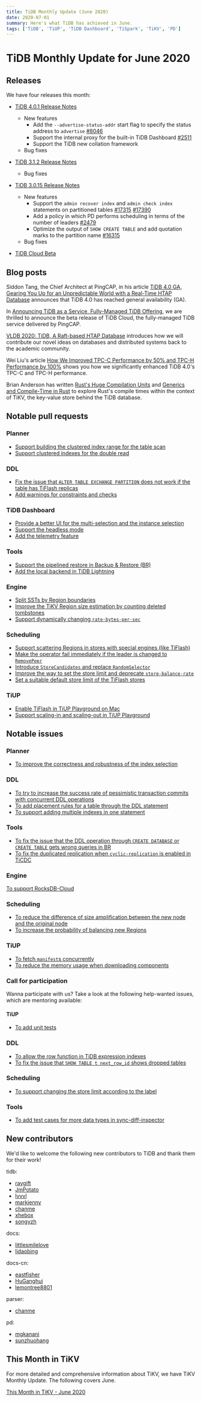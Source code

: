 ```yaml
---
title: TiDB Monthly Update (June 2020)
date: 2020-07-01
summary: Here's what TiDB has achieved in June.
tags: ['TiDB', 'TiUP', 'TiDB Dashboard', 'TiSpark', 'TiKV', 'PD']
---
```


# TiDB Monthly Update for June 2020

## Releases

We have four releases this month:

+ [TiDB 4.0.1 Release Notes](https://docs.pingcap.com/tidb/v4.0/release-4.0.1)

    + New features
        + Add the `--advertise-status-addr` start flag to specify the status address to `advertise` [#8046](https://github.com/tikv/tikv/pull/8046)
        + Support the internal proxy for the built-in TiDB Dashboard [#2511](https://github.com/pingcap/pd/pull/2511)
        + Support the TiDB new collation framework
    + Bug fixes

+ [TiDB 3.1.2 Release Notes](https://docs.pingcap.com/tidb/v4.0/release-3.1.2)

    + Bug fixes

+ [TiDB 3.0.15 Release Notes](https://docs.pingcap.com/tidb/v4.0/release-3.0.15)

    + New features
        + Support the `admin recover index` and  `admin check index` statements on partitioned tables [#17315](https://github.com/pingcap/tidb/pull/17315) [#17390](https://github.com/pingcap/tidb/pull/17390)
        + Add a policy in which PD performs scheduling in terms of the number of leaders [#2479](https://github.com/pingcap/pd/pull/2479)
        + Optimize the output of `SHOW CREATE TABLE` and add quotation marks to the partition name [#16315](https://github.com/pingcap/tidb/pull/16315)
    + Bug fixes

+ [TiDB Cloud Beta](https://docs.pingcap.com/tidbcloud/beta)

## Blog posts

Siddon Tang, the Chief Architect at PingCAP, in his article [TiDB 4.0 GA, Gearing You Up for an Unpredictable World with a Real-Time HTAP Database](https://pingcap.com/blog/tidb-4.0-ga-gearing-you-up-for-an-unpredictable-world-with-real-time-htap-database) announces that TiDB 4.0 has reached general availability (GA).

In [Announcing TiDB as a Service, Fully-Managed TiDB Offering](https://pingcap.com/blog/announcing-tidb-as-a-service-fully-managed-tidb-offering), we are thrilled to announce the beta release of TiDB Cloud, the fully-managed TiDB service delivered by PingCAP.

[VLDB 2020: TiDB, A Raft-based HTAP Database](https://pingcap.com/blog/vldb-2020-tidb-a-raft-based-htap-database) introduces how we will contribute our novel ideas on databases and distributed systems back to the academic community.

Wei Liu's article [How We Improved TPC-C Performance by 50% and TPC-H Performance by 100%](https://pingcap.com/blog/how-we-improved-tpcc-performance-50-percent-and-tpch-performance-100-percent) shows you how we significantly enhanced TiDB 4.0's TPC-C and TPC-H performance.

Brian Anderson has written [Rust's Huge Compilation Units](https://pingcap.com/blog/rust-huge-compilation-units) and [Generics and Compile-Time in Rust](https://pingcap.com/blog/generics-and-compile-time-in-rust) to explore Rust's compile times within the context of TiKV, the key-value store behind the TiDB database.

## Notable pull requests

### Planner

+ [Support building the clustered index range for the table scan](https://github.com/pingcap/tidb/pull/18018)
+ [Support clustered indexes for the double read](https://github.com/pingcap/tidb/pull/18127)

### DDL

+ [Fix the issue that `ALTER TABLE EXCHANGE PARTITION` does not work if the table has TiFlash replicas](https://github.com/pingcap/tidb/pull/17940)
+ [Add warnings for constraints and checks](https://github.com/pingcap/tidb/pull/17830)

### TiDB Dashboard

+ [Provide a better UI for the multi-selection and the instance selection](https://github.com/pingcap-incubator/tidb-dashboard/pull/632)
+ [Support the headless mode](https://github.com/pingcap-incubator/tidb-dashboard/pull/628)
+ [Add the telemetry feature](https://github.com/pingcap-incubator/tidb-dashboard/pull/644)

### Tools

+ [Support the pipelined restore in Backup & Restore (BR)](https://github.com/pingcap/br/pull/266)
+ [Add the local backend in TiDB Lightning](https://github.com/pingcap/tidb-lightning/pull/326)

### Engine

+ [Split SSTs by Region boundaries](https://github.com/tikv/tikv/pull/8115)
+ [Improve the TiKV Region size estimation by counting deleted tombstones](https://github.com/tikv/tikv/pull/8079)
+ [Support dynamically changing `rate-bytes-per-sec`](https://github.com/tikv/tikv/pull/8124)

### Scheduling

+ [Support scattering Regions in stores with special engines (like TiFlash)](https://github.com/pingcap/pd/pull/2531)
+ [Make the operator fail immediately if the leader is changed to `RemovePeer`](https://github.com/pingcap/pd/pull/2530)
+ [Introduce `StoreCandidates` and replace `RandomSelector`](https://github.com/pingcap/pd/pull/2552)
+ [Improve the way to set the store limit and deprecate `store-balance-rate`](https://github.com/pingcap/pd/pull/2437)
+ [Set a suitable default store limit of the TiFlash stores](https://github.com/pingcap/pd/pull/2559)

### TiUP

+ [Enable TiFlash in TiUP Playground on Mac](https://github.com/pingcap/tiup/pull/527)
+ [Support scaling-in and scaling-out in TiUP Playground](https://github.com/pingcap/tiup/pull/416)

## Notable issues

### Planner

+ [To improve the correctness and robustness of the index selection](https://github.com/pingcap/tidb/issues/18065)

### DDL

+ [To try to increase the success rate of pessimistic transaction commits with concurrent DDL operations](https://github.com/pingcap/tidb/issues/17932)
+ [To add placement rules for a table through the DDL statement](https://github.com/pingcap/tidb/issues/18200)
+ [To support adding multiple indexes in one statement](https://github.com/pingcap/tidb/issues/18053)

### Tools

+ [To fix the issue that the DDL operation through `CREATE DATABASE` or `CREATE TABLE` gets wrong queries in BR](https://github.com/pingcap/br/issues/364)
+ [To fix the duplicated replication when `cyclic-replication` is enabled in TiCDC](https://github.com/pingcap/ticdc/issues/700)

### Engine

[To support RocksDB-Cloud](https://github.com/tikv/rust-rocksdb/issues/514)

### Scheduling

+ [To reduce the difference of size amplification between the new node and the original node](https://github.com/pingcap/pd/issues/2535)
+ [To increase the probability of balancing new Regions](https://github.com/pingcap/pd/issues/2524)

### TiUP

+ [To fetch `manifest`s concurrently](https://github.com/pingcap/tiup/issues/521)
+ [To reduce the memory usage when downloading components](https://github.com/pingcap/tiup/issues/443)

### Call for participation

Wanna participate with us? Take a look at the following help-wanted issues, which are mentoring available:

#### TiUP

+ [To add unit tests](https://github.com/pingcap/tiup/issues/344)

### DDL

+ [To allow the row function in TiDB expression indexes](https://github.com/pingcap/tidb/issues/18150)
+ [To fix the issue that `SHOW TABLE t next_row_id` shows dropped tables](https://github.com/pingcap/tidb/issues/18254)

### Scheduling

+ [To support changing the store limit according to the label](https://github.com/pingcap/pd/issues/2568)

### Tools

+ [To add test cases for more data types in sync-diff-inspector](https://github.com/pingcap/tidb-tools/issues/350)

## New contributors

We'd like to welcome the following new contributors to TiDB and thank them for their work!

tidb:

+ [raygift](https://github.com/raygift)
+ [JmPotato](https://github.com/JmPotato)
+ [lvvvl](https://github.com/lvvvl)
+ [markjenny](https://github.com/markjenny)
+ [chanme](https://github.com/chanme)
+ [xhebox](https://github.com/xhebox)
+ [songyzh](https://github.com/songyzh)

docs:

+ [littlesmilelove](https://github.com/littlesmilelove)
+ [lidaobing](https://github.com/lidaobing)

docs-cn:

+ [eastfisher](https://github.com/eastfisher)
+ [HuGanghui](https://github.com/HuGanghui)
+ [lemontree8801](https://github.com/lemontree8801)

parser:

+ [chanme](https://github.com/chanme)

pd:

+ [mgkanani](https://github.com/mgkanani)
+ [sunzhuohang](https://github.com/sunzhuohang)

## This Month in TiKV

For more detailed and comprehensive information about TiKV, we have TiKV Monthly Update. The following covers June.

[This Month in TiKV - June 2020](https://tikv.org/blog/monthly-june-2020/)
